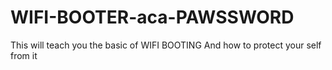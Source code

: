 # WIFI-BOOTER-aca-PAWSSWORD
This will teach you the basic of  WIFI BOOTING And how to protect your self from it
